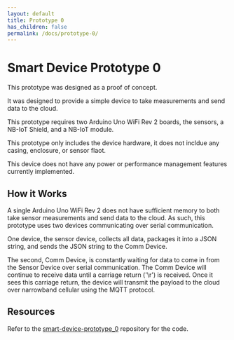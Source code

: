 ```yaml
---
layout: default
title: Prototype 0
has_children: false
permalink: /docs/prototype-0/
---
```


# Smart Device Prototype 0

This prototype was designed as a proof of concept.

It was designed to provide a simple device to take measurements and send data to the cloud.

This prototype requires two Arduino Uno WiFi Rev 2 boards, the sensors, a NB-IoT Shield, and a NB-IoT module.

This prototype only includes the device hardware, it does not incldue any casing, enclosure, or sensor flaot.

This device does not have any power or performance management features currently implemented.

## How it Works

A single Arduino Uno WiFi Rev 2 does not have sufficient memory to both take sensor measurements and send data to the cloud. As such, this prototype uses two devices communicating over serial communication.

One device, the sensor device, collects all data, packages it into a JSON string, and sends the JSON string to the Comm Device.

The second, Comm Device, is constantly waiting for data to come in from the Sensor Device over serial communication. The Comm Device will continue to receive data until a carriage return ('\r') is received. Once it sees this carriage return, the device will transmit the payload to the cloud over narrowband cellular using the MQTT protocol.

## Resources

Refer to the <a href="https://github.com/BCIT-Reseach-Long-Term-ISSP/smart-device-prototype_0">smart-device-prototype_0</a> repository for the code.
